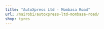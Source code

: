 ```yaml
---
title: "AutoXpress Ltd - Mombasa Road"
url: /nairobi/autoxpress-ltd-mombasa-road/
shop: tyres
---
```

